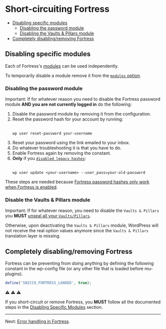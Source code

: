 # Short-circuiting Fortress

<!-- TOC -->
  * [Disabling specific modules](#disabling-specific-modules)
    * [Disabling the password module](#disabling-the-password-module)
    * [Disabling the Vaults & Pillars module](#disable-the-vaults--pillars-module)
  * [Completely disabling/removing Fortress](#completely-disablingremoving-fortress)
<!-- TOC -->

## Disabling specific modules

Each of Fortress's [modules](../readme.md#modules) can be used independently.

To temporarily disable a module remove it from the [`modules` option](../configuration/02_configuration_reference.md#modules).

### Disabling the password module

Important: If for whatever reason you need to disable the Fortress password module **AND you are not currently logged in** do the following:

1. Disable the password module by removing it from the configuration.
2. Reset the password hash for your account by running:<br><br>
    ```shell
    wp user reset-password your-username
    ```
3. Reset your password using the link emailed to your inbox.
4. Do whatever troubleshooting it is that you have to do.
5. Enable Fortress again by removing the constant.
6. **Only** if you [`disabled legacy hashes`](../modules/password/password-hashing.md#disallowing-legacy-hashes):<br><br>
    ```shell
    wp user update <your-username> --user_pass=your-old-password
    ```

These steps are needed because [Fortress password hashes only work when Fortress is enabled](../modules/password/password-hashing.md#migrating-out-hashes).

### Disable the Vaults & Pillars module

Important: If for whatever reason, you need to disable the `Vaults & Pillars` you **MUST**
[unseal all your `Vaults/Pillars`](../modules/vaults_and_pillars/wordpress_options.md#removing-all-vaults-and-pillars). 

Otherwise, upon deactivating the `Vaults & Pillars` module, WordPress will not receive the real
option values anymore since the `Vaults & Pillars` translation layer is missing.

## Completely disabling/removing Fortress

Fortress can be preventing from doing anything by defining the following constant in the wp-config file (or any other file that is loaded before mu-plugins).

```php
define('SNICCO_FORTRESS_LOADED', true);
```

⚠️ ⚠️ ⚠️ 

If you short-circuit or remove Fortress,
you **MUST** follow all the documented steps in the [Disabling Specific Modules](#disabling-specific-modules) section.

--- 

Next: [Error handling in Fortress](error-handling.md).